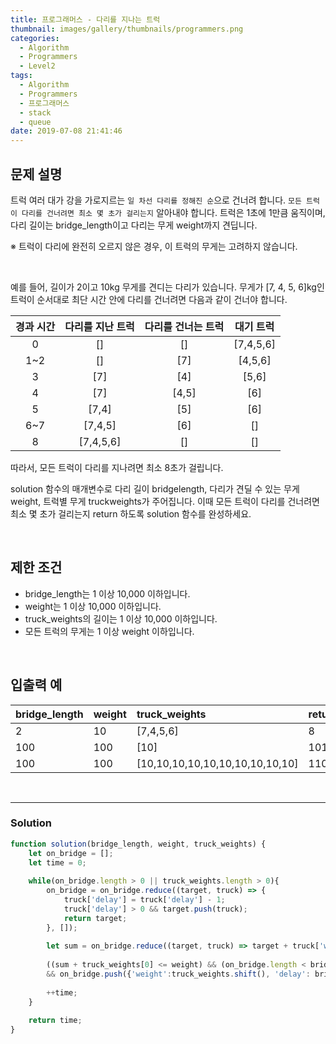 ```yaml
---
title: 프로그래머스 - 다리를 지나는 트럭
thumbnail: images/gallery/thumbnails/programmers.png
categories:
  - Algorithm
  - Programmers
  - Level2
tags:
  - Algorithm
  - Programmers
  - 프로그래머스
  - stack
  - queue
date: 2019-07-08 21:41:46
---
```




## 문제 설명
트럭 여러 대가 강을 가로지르는 `일 차선 다리를 정해진 순`으로 건너려 합니다. `모든 트럭이 다리를 건너려면 최소 몇 초가 걸리는지` 알아내야 합니다. 트럭은 1초에 1만큼 움직이며, 다리 길이는 bridge_length이고 다리는 무게 weight까지 견딥니다.  

※ 트럭이 다리에 완전히 오르지 않은 경우, 이 트럭의 무게는 고려하지 않습니다.  

<br/>
<!-- more -->

예를 들어, 길이가 2이고 10kg 무게를 견디는 다리가 있습니다. 무게가 [7, 4, 5, 6]kg인 트럭이 순서대로 최단 시간 안에 다리를 건너려면 다음과 같이 건너야 합니다.

| 경과 시간 | 	다리를 지난 트럭 | 다리를 건너는 트럭 | 대기 트럭 |
| :---: | :---: | :---: | :---: |
| 0 | [] | [] | [7,4,5,6] |
| 1~2 | [] | [7] | [4,5,6] |
| 3 | [7] | [4] | [5,6] |
| 4 | [7] | [4,5] | [6] |
| 5 | [7,4] | [5] | [6] |
| 6~7 | [7,4,5] | [6] | [] |
| 8 | [7,4,5,6] | [] | [] |

따라서, 모든 트럭이 다리를 지나려면 최소 8초가 걸립니다.

solution 함수의 매개변수로 다리 길이 bridgelength, 다리가 견딜 수 있는 무게 weight, 트럭별 무게 truckweights가 주어집니다. 이때 모든 트럭이 다리를 건너려면 최소 몇 초가 걸리는지 return 하도록 solution 함수를 완성하세요.

<br/>

## 제한 조건
- bridge_length는 1 이상 10,000 이하입니다.
- weight는 1 이상 10,000 이하입니다.
- truck_weights의 길이는 1 이상 10,000 이하입니다.
- 모든 트럭의 무게는 1 이상 weight 이하입니다.

<br/>

## 입출력 예
| bridge_length | weight | truck_weights | return |
| :--- | :--- | :--- | :--- |
| 2 | 10 | [7,4,5,6] | 8 |
| 100 | 100 | [10] | 101 |
| 100 | 100 | [10,10,10,10,10,10,10,10,10,10] | 110 |


<br/>

---

### Solution
```javascript
function solution(bridge_length, weight, truck_weights) {
    let on_bridge = [];
    let time = 0;
    
    while(on_bridge.length > 0 || truck_weights.length > 0){    
        on_bridge = on_bridge.reduce((target, truck) => {
            truck['delay'] = truck['delay'] - 1;
            truck['delay'] > 0 && target.push(truck);            
            return target;
        }, []);
        
        let sum = on_bridge.reduce((target, truck) => target + truck['weight'], 0);
        
        ((sum + truck_weights[0] <= weight) && (on_bridge.length < bridge_length)) 
        && on_bridge.push({'weight':truck_weights.shift(), 'delay': bridge_length});
              
        ++time;
    }
    
    return time;
}
```